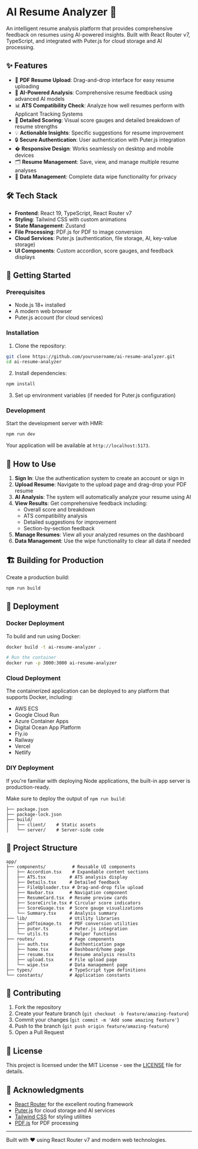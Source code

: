# AI Resume Analyzer 🚀

An intelligent resume analysis platform that provides comprehensive feedback on resumes using AI-powered insights. Built with React Router v7, TypeScript, and integrated with Puter.js for cloud storage and AI processing.

## ✨ Features

- 📄 **PDF Resume Upload**: Drag-and-drop interface for easy resume uploading
- 🤖 **AI-Powered Analysis**: Comprehensive resume feedback using advanced AI models
- 📊 **ATS Compatibility Check**: Analyze how well resumes perform with Applicant Tracking Systems
- 🎯 **Detailed Scoring**: Visual score gauges and detailed breakdown of resume strengths
- 💡 **Actionable Insights**: Specific suggestions for resume improvement
- 🔒 **Secure Authentication**: User authentication with Puter.js integration
- � **Responsive Design**: Works seamlessly on desktop and mobile devices
- 🗂️ **Resume Management**: Save, view, and manage multiple resume analyses
- 🧹 **Data Management**: Complete data wipe functionality for privacy

## 🛠️ Tech Stack

- **Frontend**: React 19, TypeScript, React Router v7
- **Styling**: Tailwind CSS with custom animations
- **State Management**: Zustand
- **File Processing**: PDF.js for PDF to image conversion
- **Cloud Services**: Puter.js (authentication, file storage, AI, key-value storage)
- **UI Components**: Custom accordion, score gauges, and feedback displays

## 🚀 Getting Started

### Prerequisites

- Node.js 18+ installed
- A modern web browser
- Puter.js account (for cloud services)

### Installation

1. Clone the repository:
```bash
git clone https://github.com/yourusername/ai-resume-analyzer.git
cd ai-resume-analyzer
```

2. Install dependencies:
```bash
npm install
```

3. Set up environment variables (if needed for Puter.js configuration)

### Development

Start the development server with HMR:

```bash
npm run dev
```

Your application will be available at `http://localhost:5173`.

## 📱 How to Use

1. **Sign In**: Use the authentication system to create an account or sign in
2. **Upload Resume**: Navigate to the upload page and drag-drop your PDF resume
3. **AI Analysis**: The system will automatically analyze your resume using AI
4. **View Results**: Get comprehensive feedback including:
   - Overall score and breakdown
   - ATS compatibility analysis
   - Detailed suggestions for improvement
   - Section-by-section feedback
5. **Manage Resumes**: View all your analyzed resumes on the dashboard
6. **Data Management**: Use the wipe functionality to clear all data if needed

## 🏗️ Building for Production

Create a production build:

```bash
npm run build
```

## 🚀 Deployment

### Docker Deployment

To build and run using Docker:

```bash
docker build -t ai-resume-analyzer .

# Run the container
docker run -p 3000:3000 ai-resume-analyzer
```

### Cloud Deployment

The containerized application can be deployed to any platform that supports Docker, including:

- AWS ECS
- Google Cloud Run
- Azure Container Apps
- Digital Ocean App Platform
- Fly.io
- Railway
- Vercel
- Netlify

### DIY Deployment

If you're familiar with deploying Node applications, the built-in app server is production-ready.

Make sure to deploy the output of `npm run build`:

```
├── package.json
├── package-lock.json
├── build/
│   ├── client/    # Static assets
│   └── server/    # Server-side code
```

## 🎨 Project Structure

```
app/
├── components/          # Reusable UI components
│   ├── Accordion.tsx    # Expandable content sections
│   ├── ATS.tsx         # ATS analysis display
│   ├── Details.tsx     # Detailed feedback
│   ├── FileUploader.tsx # Drag-and-drop file upload
│   ├── Navbar.tsx      # Navigation component
│   ├── ResumeCard.tsx  # Resume preview cards
│   ├── ScoreCircle.tsx # Circular score indicators
│   ├── ScoreGuage.tsx  # Score gauge visualizations
│   └── Summary.tsx     # Analysis summary
├── lib/                # Utility libraries
│   ├── pdftoimage.ts   # PDF conversion utilities
│   ├── puter.ts        # Puter.js integration
│   └── utils.ts        # Helper functions
├── routes/             # Page components
│   ├── auth.tsx        # Authentication page
│   ├── home.tsx        # Dashboard/home page
│   ├── resume.tsx      # Resume analysis results
│   ├── upload.tsx      # File upload page
│   └── wipe.tsx        # Data management page
├── types/              # TypeScript type definitions
└── constants/          # Application constants
```

## 🤝 Contributing

1. Fork the repository
2. Create your feature branch (`git checkout -b feature/amazing-feature`)
3. Commit your changes (`git commit -m 'Add some amazing feature'`)
4. Push to the branch (`git push origin feature/amazing-feature`)
5. Open a Pull Request

## 📄 License

This project is licensed under the MIT License - see the [LICENSE](LICENSE) file for details.

## 🙏 Acknowledgments

- [React Router](https://reactrouter.com/) for the excellent routing framework
- [Puter.js](https://puter.com/) for cloud storage and AI services
- [Tailwind CSS](https://tailwindcss.com/) for styling utilities
- [PDF.js](https://mozilla.github.io/pdf.js/) for PDF processing

---

Built with ❤️ using React Router v7 and modern web technologies.
